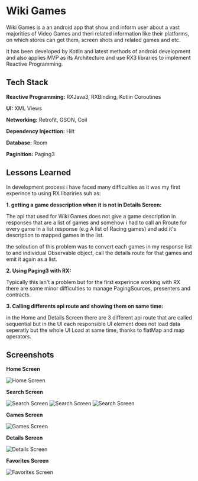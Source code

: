 
# Wiki Games

Wiki Games is a an android app that show and inform user about a vast majorities of Video Games and theri related information like their platforms, on which stores can get them, screen shots and related games and etc.

It has been developed by Kotlin and latest methods of android development and also applies MVP as its Architecture and use RX3 libraries to implement Reactive Programming.
## Tech Stack

**Reactive Programming:** RXJava3, RXBinding, Kotlin Coroutines

**UI:** XML Views

**Networking:** Retrofit, GSON, Coil

**Dependency Injecttion:** Hilt

**Database:** Room

**Paginition:** Paging3
## Lessons Learned

In development process i have faced many difficulties as it was my first experince to using RX libariries suh as:

**1. getting a game desscription when it is not in Details Screen:**

The api that used for Wiki Games does not give a game description in responses that are a list of games and somehow i had to call an Rroute for every game in a list response (e.g A list of Racing games) and add it's description to mapped games in the list.

the soloution of this problem was to convert each games in my response list to and individual Observable object, call the details route for that games and emit it again as a list.


**2. Using Paging3 with RX:**

Typically this isn't a problem but for the first experince working with RX there are some minor difficulties to manage PagingSources, presenters and contracts.


**3. Calling differents api route and showing them on same time:**

in the Home and Details Screen there are 3 different api route that are called sequential but in the UI each responsible UI element does not load data seperatly but the whole UI Load at same time, thanks to flatMap and map operators.
## Screenshots

**Home Screen**

![Home Screen](Screenshots/photo_2024-11-11_17-21-27.jpg)


**Search Screen**

![Search Screen](Screenshots/photo_2024-11-11_17-21-28.jpg)
![Search Screen](Screenshots/photo_2024-11-11_17-21-20.jpg)
![Search Screen](Screenshots/photo_2024-11-11_17-21-30.jpg)


**Games Screen**

![Games Screen](Screenshots/photo_2024-11-11_17-21-32.jpg)


**Details Screen**

![Details Screen](Screenshots/photo_2024-11-11_17-21-35.jpg)


**Favorites Screen**

![Favorites Screen](Screenshots/photo_2024-11-11_17-21-34.jpg)

